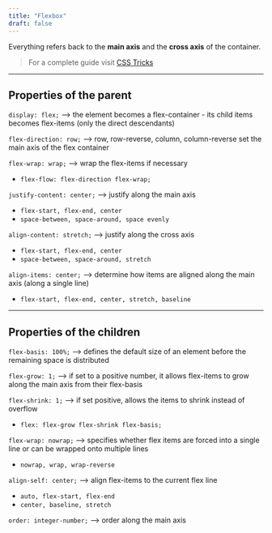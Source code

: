 ```yaml
---
title: "Flexbox"
draft: false
---
```


Everything refers back to the **main axis** and the **cross axis** of the container.

> For a complete guide visit [CSS Tricks](https://css-tricks.com/snippets/css/a-guide-to-flexbox/)

* * *

## Properties of the parent

`display: flex;` --> the element becomes a flex-container - its child items becomes flex-items (only the direct descendants)

`flex-direction: row;` --> row, row-reverse, column, column-reverse set the main axis of the flex container

`flex-wrap: wrap;` --> wrap the flex-items if necessary

-   `flex-flow: flex-direction flex-wrap;`

`justify-content: center;` --> justify along the main axis

-   `flex-start, flex-end, center`
-   `space-between, space-around, space evenly`

`align-content: stretch;` --> justify along the cross axis

-   `flex-start, flex-end, center`
-   `space-between, space-around, stretch`

`align-items: center;` --> determine how items are aligned along the main axis (along a single line)

-   `flex-start, flex-end, center, stretch, baseline`

* * *

## Properties of the children

`flex-basis: 100%;` --> defines the default size of an element before the remaining space is distributed

`flex-grow: 1;` -->  if set to a positive number, it allows flex-items to grow along the main axis from their flex-basis

`flex-shrink: 1;` -->  if set positive, allows the items to shrink instead of overflow

-   `flex: flex-grow flex-shrink flex-basis;`

`flex-wrap: nowrap;` --> specifies whether flex items are forced into a single line or can be wrapped onto multiple lines

-   `nowrap, wrap, wrap-reverse`

`align-self: center;` --> align flex-items to the current flex line

-   `auto, flex-start, flex-end`
-   `center, baseline, stretch`

`order: integer-number;` --> order along the main axis
